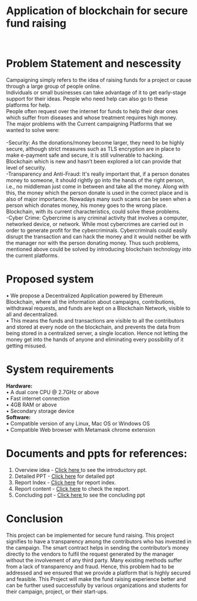 # Application of blockchain for secure fund raising
<br>

# Problem Statement and nescessity<br>
Campaigning simply refers to the idea of raising funds for a project or cause through a large group of people online. <br>Individuals or small businesses can take advantage of it to get early-stage support for their ideas. People who need help can also go to these platforms for help. <br>People often request over the internet for funds to help their dear ones which suffer from diseases and whose treatment requires high money. <br>The major problems with the Current campaigning Platforms that we wanted to solve were:<br>
<br>-Security: As the donations/money become larger, they need to be highly secure, although strict measures such as TLS encryption are in place to make e-payment safe and secure, it is still vulnerable to hacking. Blockchain which is new and hasn’t been explored a lot can provide that level of security.
<br>-Transparency and Anti-Fraud: It's really important that, if a person donates money to someone, it should rightly go into the hands of the right person, i.e., no middleman just come in between and take all the money. Along with this, the money which the person donate is used in the correct place and is also of major importance. Nowadays many such scams can be seen when a person which donates money, his money goes to the wrong place. Blockchain, with its current characteristics, could solve these problems.
<br>-Cyber Crime: Cybercrime is any criminal activity that involves a computer, networked device, or network. While most cybercrimes are carried out in order to generate profit for the cybercriminals. Cybercriminals could easily disrupt the transaction and can hack the money and it would neither be with the manager nor with the person donating money.
Thus such problems, mentioned above could be solved by introducing blockchain
technology into the current platforms.

# Proposed system
• We propose a Decentralized Application powered by Ethereum Blockchain, where all the information about campaigns, contributions, withdrawal requests, and funds are kept on a Blockchain Network, visible to all and decentralized.
<br>• This means the funds and transactions are visible to all the contributors and stored at every node on the blockchain, and prevents the data from being stored in a centralized server, a single location. Hence not letting the money get into the hands of anyone and eliminating every possibility of it getting misused.

# System requirements<br>
<b>Hardware:</b><br>
• A dual core CPU @ 2.7GHz or above<br>
• Fast internet connection<br>
• 4GB RAM or above<br>
• Secondary storage device <br>
<b>Software:</b><br>
• Compatible version of any Linux, Mac OS or Windows OS<br>
• Compatible Web browser with Metamask chrome extension<br>

# Documents and ppts for references:
1) Overview idea - <a href="https://docs.google.com/presentation/d/1yLiIidN4cPeVXkmx4BNI-f-i1JlUW1XW/edit?usp=sharing&ouid=107743388838337442581&rtpof=true&sd=true"> Click here </a>to see the introductory ppt.<br>
2) Detailed PPT - <a href="https://docs.google.com/presentation/d/1p-VRYR6UniR1Vlm_ATY-JTahLjcvo6S3/edit?usp=sharing&ouid=107743388838337442581&rtpof=true&sd=true"> Click here</a> for detailed ppt<br>
3) Report Index - <a href="https://drive.google.com/file/d/1V0qlXtugomY2i6dGn4eqs7-pq_SUwqs5/view?usp=sharing">Click here</a> for report index.<br>
4) Report content - <a href = "https://drive.google.com/file/d/1V0qlXtugomY2i6dGn4eqs7-pq_SUwqs5/view?usp=sharing"> Click here</a> to check the report.<br>
5) Concluding ppt - <a href="https://docs.google.com/presentation/d/1xLFCR26_rubK7JUCyJ7xYuk5ZqcMVTuT/edit?usp=sharing&ouid=107743388838337442581&rtpof=true&sd=true"> Click here </a> to see the concluding ppt<br>

# Conclusion
This project can be implemented for secure fund raising. This project signifies to have a transparency among the contributors who has invested in the campaign. The smart contract helps in sending the contributor’s money directly to the vendors to fulfil the request generated by the manager without the involvement of any third party. Many existing methods suffer from a lack of transparency and fraud. Hence, this problem had to be addressed and we ensured that we provide a platform that is highly secured and feasible. This Project will make the fund raising experience better and can be further used successfully by various organizations and students for their campaign, project, or their start-ups.

